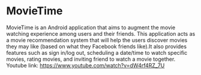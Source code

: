 # MovieTime
MovieTime is an Android application that aims to augment the movie watching experience among users and their friends. This application acts as a movie recommendation system that will help the users discover movies they may like (based on what they Facebook friends like).It also provides features such as sign in/log out, scheduling a date/time to watch specific movies, rating movies, and inviting friend to watch a movie together.
Youtube link: https://www.youtube.com/watch?v=dW4rf4RZ_7U
